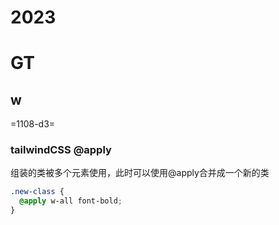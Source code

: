 # 2023

# GT

## w

=1108-d3=

### tailwindCSS @apply
组装的类被多个元素使用，此时可以使用@apply合并成一个新的类

```css
.new-class {
  @apply w-all font-bold;
}
```
